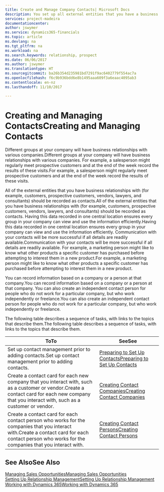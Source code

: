 ```yaml
---
title: Create and Manage Company Contacts| Microsoft Docs
description: You set up all external entities that you have a business relationship with (such as prospects, customers, vendors, and consultants) as contacts.
services: project-madeira
documentationcenter: 
author: jswymer
ms.service: dynamics365-financials
ms.topic: article
ms.devlang: na
ms.tgt_pltfrm: na
ms.workload: na
ms.search.keywords: relationship, prospect
ms.date: 06/06/2017
ms.author: jswymer
ms.translationtype: HT
ms.sourcegitcommit: ba26b354d235981bd7291f9ac6402779f554ac7a
ms.openlocfilehash: f6c9b936bdd6e8b1495aaa609f3a6eaac4095ab3
ms.contentlocale: en-nz
ms.lasthandoff: 11/10/2017

---
```

# <a name="creating-and-managing-contacts"></a><span data-ttu-id="39912-103">Creating and Managing Contacts</span><span class="sxs-lookup"><span data-stu-id="39912-103">Creating and Managing Contacts</span></span>
<span data-ttu-id="39912-104">Different groups at your company will have business relationships with various companies.</span><span class="sxs-lookup"><span data-stu-id="39912-104">Different groups at your company will have business relationships with various companies.</span></span> <span data-ttu-id="39912-105">For example, a salesperson might regularly meet prospective customers and at the end of the week record the results of these visits.</span><span class="sxs-lookup"><span data-stu-id="39912-105">For example, a salesperson might regularly meet prospective customers and at the end of the week record the results of these visits.</span></span>

<span data-ttu-id="39912-106">All of the external entities that you have business relationships with (for example, customers, prospective customers, vendors, lawyers, and consultants) should be recorded as contacts.</span><span class="sxs-lookup"><span data-stu-id="39912-106">All of the external entities that you have business relationships with (for example, customers, prospective customers, vendors, lawyers, and consultants) should be recorded as contacts.</span></span> <span data-ttu-id="39912-107">Having this data recorded in one central location ensures every group in your company can view and use the information efficiently.</span><span class="sxs-lookup"><span data-stu-id="39912-107">Having this data recorded in one central location ensures every group in your company can view and use the information efficiently.</span></span> <span data-ttu-id="39912-108">Communication with your contacts will be more successful if all details are readily available.</span><span class="sxs-lookup"><span data-stu-id="39912-108">Communication with your contacts will be more successful if all details are readily available.</span></span> <span data-ttu-id="39912-109">For example, a marketing person might like to know what other products a specific customer has purchased before attempting to interest them in a new product.</span><span class="sxs-lookup"><span data-stu-id="39912-109">For example, a marketing person might like to know what other products a specific customer has purchased before attempting to interest them in a new product.</span></span>

<span data-ttu-id="39912-110">You can record information based on a company or a person at that company.</span><span class="sxs-lookup"><span data-stu-id="39912-110">You can record information based on a company or a person at that company.</span></span> <span data-ttu-id="39912-111">You can also create an independent contact person for people who do not work for a particular company, but who work independently or freelance.</span><span class="sxs-lookup"><span data-stu-id="39912-111">You can also create an independent contact person for people who do not work for a particular company, but who work independently or freelance.</span></span>

<span data-ttu-id="39912-112">The following table describes a sequence of tasks, with links to the topics that describe them.</span><span class="sxs-lookup"><span data-stu-id="39912-112">The following table describes a sequence of tasks, with links to the topics that describe them.</span></span>

| <span data-ttu-id="39912-113">To</span><span class="sxs-lookup"><span data-stu-id="39912-113">To</span></span> | <span data-ttu-id="39912-114">See</span><span class="sxs-lookup"><span data-stu-id="39912-114">See</span></span> |
| --- | --- |
| <span data-ttu-id="39912-115">Set up contact management prior to adding contacts.</span><span class="sxs-lookup"><span data-stu-id="39912-115">Set up contact management prior to adding contacts.</span></span> |[<span data-ttu-id="39912-116">Preparing to Set Up Contacts</span><span class="sxs-lookup"><span data-stu-id="39912-116">Preparing to Set Up Contacts</span></span>](marketing-setup-contacts.md) |
| <span data-ttu-id="39912-117">Create a contact card for each new company that you interact with, such as a customer or vendor.</span><span class="sxs-lookup"><span data-stu-id="39912-117">Create a contact card for each new company that you interact with, such as a customer or vendor.</span></span> |[<span data-ttu-id="39912-118">Creating Contact Companies</span><span class="sxs-lookup"><span data-stu-id="39912-118">Creating Contact Companies</span></span>](marketing-create-contact-companies.md) |
| <span data-ttu-id="39912-119">Create a contact card for each contact person who works for the companies that you interact with.</span><span class="sxs-lookup"><span data-stu-id="39912-119">Create a contact card for each contact person who works for the companies that you interact with.</span></span> |[<span data-ttu-id="39912-120">Creating Contact Persons</span><span class="sxs-lookup"><span data-stu-id="39912-120">Creating Contact Persons</span></span>](marketing-create-contact-persons.md) |

## <a name="see-also"></a><span data-ttu-id="39912-121">See Also</span><span class="sxs-lookup"><span data-stu-id="39912-121">See Also</span></span>
[<span data-ttu-id="39912-122">Managing Sales Opportunities</span><span class="sxs-lookup"><span data-stu-id="39912-122">Managing Sales Opportunities</span></span>](marketing-manage-sales-opportunities.md)  
[<span data-ttu-id="39912-123">Setting Up Relationship Management</span><span class="sxs-lookup"><span data-stu-id="39912-123">Setting Up Relationship Management</span></span>](marketing-setup-marketing.md)  
[<span data-ttu-id="39912-124">Working with Dynamics 365</span><span class="sxs-lookup"><span data-stu-id="39912-124">Working with Dynamics 365</span></span>](ui-work-product.md)  

